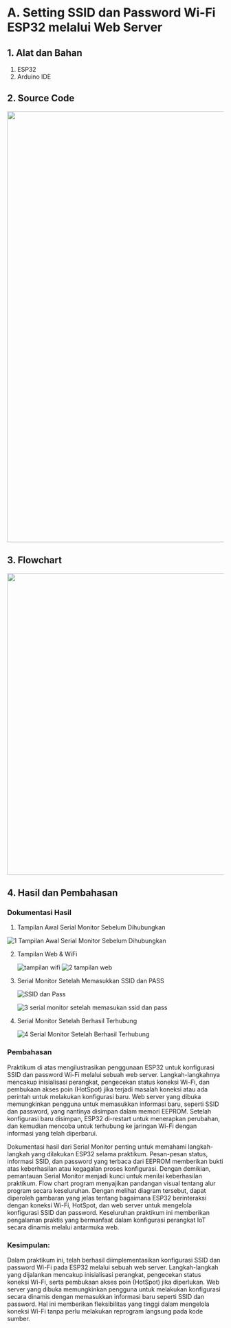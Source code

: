 # A. Setting SSID dan Password Wi-Fi ESP32 melalui Web Server

## 1. Alat dan Bahan
1) ESP32
2) Arduino IDE

## 2. Source Code

<img src="https://github.com/deaprasasti/Jobsheet-Embedded/assets/153251202/c3c8e47d-3cc6-4e1d-afa7-62a5d1380719" height=1000rem>


## 3. Flowchart

<img src="https://github.com/deaprasasti/Jobsheet-Embedded/assets/153251202/39e8974a-d0cb-4461-a568-35f97faca3ee" height=700rem>

## 4. Hasil dan Pembahasan
### Dokumentasi Hasil
1. Tampilan Awal Serial Monitor Sebelum Dihubungkan
   
![1  Tampilan Awal Serial Monitor Sebelum Dihubungkan](https://github.com/deaprasasti/Jobsheet-Embedded/assets/153251202/4c3d8878-19ec-4a0e-bf3d-a47d2689e897)

2. Tampilan Web & WiFi
   
   ![tampilan wifi](https://github.com/deaprasasti/Jobsheet-Embedded/assets/153251202/c99c8681-2a57-4ad9-a454-9d7c6b1e3310)
![2  tampilan web](https://github.com/deaprasasti/Jobsheet-Embedded/assets/153251202/3eb49354-b23d-4a8f-ae0d-2d432ed0295d)

3. Serial Monitor Setelah Memasukkan SSID dan PASS
   
   ![SSID dan Pass](https://github.com/deaprasasti/Jobsheet-Embedded/assets/153251202/571c4fce-b796-49d3-8dcb-ef6b595714d2)

   ![3  serial monitor setelah memasukan ssid dan pass](https://github.com/deaprasasti/Jobsheet-Embedded/assets/153251202/1a73aec8-3eb9-4c7f-9d8d-5a3322548ca7)

   
4. Serial Monitor Setelah Berhasil Terhubung
   
   ![4  Serial Monitor Setelah Berhasil Terhubung](https://github.com/deaprasasti/Jobsheet-Embedded/assets/153251202/12f9df48-1c91-415d-8a4a-6905d64f4cc6)


### Pembahasan

  Praktikum di atas mengilustrasikan penggunaan ESP32 untuk konfigurasi SSID dan password Wi-Fi melalui sebuah web server. Langkah-langkahnya mencakup inisialisasi perangkat, pengecekan status koneksi Wi-Fi, dan pembukaan akses poin (HotSpot) jika terjadi masalah koneksi atau ada perintah untuk melakukan konfigurasi baru. Web server yang dibuka memungkinkan pengguna untuk memasukkan informasi baru, seperti SSID dan password, yang nantinya disimpan dalam memori EEPROM. Setelah konfigurasi baru disimpan, ESP32 di-restart untuk menerapkan perubahan, dan kemudian mencoba untuk terhubung ke jaringan Wi-Fi dengan informasi yang telah diperbarui.

   Dokumentasi hasil dari Serial Monitor penting untuk memahami langkah-langkah yang dilakukan ESP32 selama praktikum. Pesan-pesan status, informasi SSID, dan password yang terbaca dari EEPROM memberikan bukti atas keberhasilan atau kegagalan proses konfigurasi. Dengan demikian, pemantauan Serial Monitor menjadi kunci untuk menilai keberhasilan praktikum. Flow chart program menyajikan pandangan visual tentang alur program secara keseluruhan. Dengan melihat diagram tersebut, dapat diperoleh gambaran yang jelas tentang bagaimana ESP32 berinteraksi dengan koneksi Wi-Fi, HotSpot, dan web server untuk mengelola konfigurasi SSID dan password. Keseluruhan praktikum ini memberikan pengalaman praktis yang bermanfaat dalam konfigurasi perangkat IoT secara dinamis melalui antarmuka web.
  
### Kesimpulan:

Dalam praktikum ini, telah berhasil diimplementasikan konfigurasi SSID dan password Wi-Fi pada ESP32 melalui sebuah web server. Langkah-langkah yang dijalankan mencakup inisialisasi perangkat, pengecekan status koneksi Wi-Fi, serta pembukaan akses poin (HotSpot) jika diperlukan. Web server yang dibuka memungkinkan pengguna untuk melakukan konfigurasi secara dinamis dengan memasukkan informasi baru seperti SSID dan password. Hal ini memberikan fleksibilitas yang tinggi dalam mengelola koneksi Wi-Fi tanpa perlu melakukan reprogram langsung pada kode sumber.
